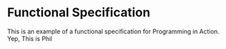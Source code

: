 Functional Specification
========================

This is an example of a functional specification for Programming in Action.
Yep, This is Phil
